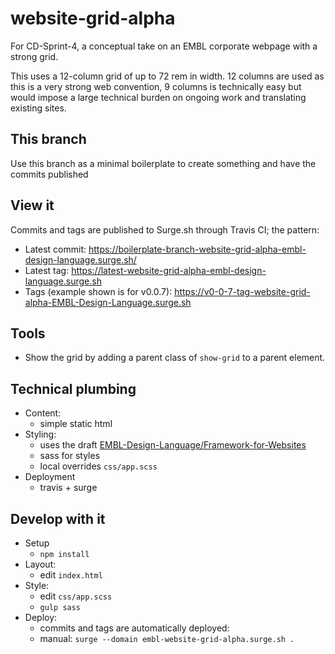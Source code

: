 # website-grid-alpha
For CD-Sprint-4, a conceptual take on an EMBL corporate webpage with a strong grid.

This uses a 12-column grid of up to 72 rem in width. 12 columns are used as this is a very strong web convention, 9 columns is technically easy but would impose a large technical burden on ongoing work and translating existing sites.

## This branch

Use this branch as a minimal boilerplate to create something and have the commits published

## View it

Commits and tags are published to Surge.sh through Travis CI; the pattern:

- Latest commit:
https://boilerplate-branch-website-grid-alpha-embl-design-language.surge.sh/
- Latest tag: https://latest-website-grid-alpha-embl-design-language.surge.sh
- Tags (example shown is for v0.0.7):  https://v0-0-7-tag-website-grid-alpha-EMBL-Design-Language.surge.sh

## Tools

- Show the grid by adding a parent class of `show-grid` to a parent element.

## Technical plumbing

- Content:
  - simple static html
- Styling:
  - uses the draft [EMBL-Design-Language/Framework-for-Websites](https://github.com/EMBL-Design-Language/Framework-for-Websites)
  - sass for styles
  - local overrides `css/app.scss`
- Deployment
  - travis + surge

## Develop with it

- Setup
  - `npm install`
- Layout:
  - edit `index.html`
- Style:
  - edit `css/app.scss`
  - `gulp sass`
- Deploy:
  - commits and tags are automatically deployed:
  - manual: `surge --domain embl-website-grid-alpha.surge.sh .`
